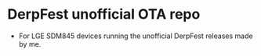 # DerpFest unofficial OTA repo
- For LGE SDM845 devices running the unofficial DerpFest releases made by me.